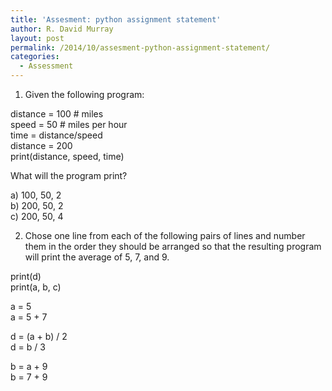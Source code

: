 ```yaml
---
title: 'Assesment: python assignment statement'
author: R. David Murray
layout: post
permalink: /2014/10/assesment-python-assignment-statement/
categories:
  - Assessment
---
```

1) Given the following program:

distance = 100 # miles  
speed = 50 # miles per hour  
time = distance/speed  
distance = 200  
print(distance, speed, time)

What will the program print?

a) 100, 50, 2  
b) 200, 50, 2  
c) 200, 50, 4

2) Chose one line from each of the following pairs of lines and number them in the order they should be arranged so that the resulting program will print the average of 5, 7, and 9.

print(d)  
print(a, b, c)

a = 5  
a = 5 + 7

d = (a + b) / 2  
d = b / 3

b = a + 9  
b = 7 + 9
